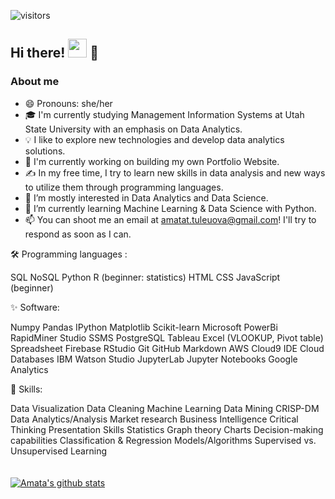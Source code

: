 ![visitors](https://visitor-badge.glitch.me/badge?page_id=79080402)
<br>

##  Hi there! <img src="https://raw.githubusercontent.com/MartinHeinz/MartinHeinz/master/wave.gif" width="30px"> :woman: <br>

### About me 
- :smile: Pronouns: she/her
-  🎓 I'm currently studying Management Information Systems at Utah State University with an emphasis on Data Analytics.
- 💡  I like to explore new technologies and develop data analytics solutions.
- :telescope: I'm currently working on building my own Portfolio Website.
- ✍️  In my free time, I try to learn new skills in data analysis and new ways to utilize them through programming languages.
- 👀 I’m mostly interested in Data Analytics and Data Science.
- 🌱 I’m currently learning Machine Learning & Data Science with Python.
- 📫 You can shoot me an email at amatat.tuleuova@gmail.com! I'll try to respond as soon as I can.

🛠  Programming languages : 
<br>

SQL NoSQL Python R (beginner: statistics) HTML CSS JavaScript (beginner)
<br>

:sparkles: Software: <br>

[](https://img.shields.io/badge/<WORD_ON_LEFT>-<WORD_ON_RIGHT>-informational?style=flat&logo=data:image/svg%2bxml;base64,<BASE64_DATA>)
Numpy Pandas IPython Matplotlib Scikit-learn Microsoft PowerBi RapidMiner Studio SSMS PostgreSQL Tableau Excel (VLOOKUP, Pivot table) Spreadsheet Firebase
RStudio Git GitHub Markdown AWS Cloud9 IDE Cloud Databases IBM Watson Studio JupyterLab Jupyter Notebooks Google Analytics

:juggling_person: Skills: <br>

Data Visualization Data Cleaning Machine Learning Data Mining CRISP-DM Data Analytics/Analysis Market research Business Intelligence Critical Thinking Presentation Skills Statistics Graph theory Charts Decision-making capabilities Classification & Regression Models/Algorithms Supervised vs. Unsupervised Learning
<br> 
<br><br>
[![Amata's github stats](https://github-readme-stats.vercel.app/api?username=AmataTul)](https://github.com/anuraghazra/github-readme-stats)



